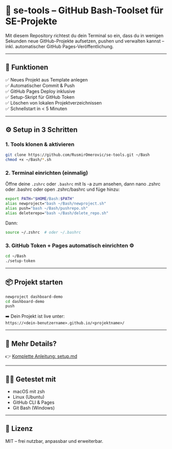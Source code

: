 # 🧰 se-tools – GitHub Bash-Toolset für SE-Projekte

Mit diesem Repository richtest du dein Terminal so ein, dass du in wenigen Sekunden neue GitHub-Projekte aufsetzen, pushen und verwalten kannst – inkl. automatischer GitHub Pages-Veröffentlichung.

---

## 🚀 Funktionen

✅ Neues Projekt aus Template anlegen  
✅ Automatischer Commit & Push  
✅ GitHub Pages Deploy inklusive  
✅ Setup-Skript für GitHub Token  
✅ Löschen von lokalen Projektverzeichnissen  
✅ Schnellstart in < 5 Minuten

---

## ⚙️ Setup in 3 Schritten

### 1. Tools klonen & aktivieren

```bash
git clone https://github.com/RusmirOmerovic/se-tools.git ~/Bash
chmod +x ~/Bash/*.sh
```

### 2. Terminal einrichten (einmalig)

Öffne deine `.zshrc` oder `.bashrc` mit ls -a zum ansehen, dann nano .zshrc oder .bashrc oder open .zshrc/bashrc und füge hinzu:

```bash
export PATH="$HOME/Bash:$PATH"
alias newproject="bash ~/Bash/newproject.sh"
alias push="bash ~/Bash/pushrepo.sh"
alias deleterepo="bash ~/Bash/delete_repo.sh"
```

Dann:

```bash
source ~/.zshrc  # oder ~/.bashrc
```

### 3. GitHub Token + Pages automatisch einrichten ⚙️

```bash
cd ~/Bash
./setup-token
```

---

## 📦 Projekt starten

```bash
newproject dashboard-demo
cd dashboard-demo
push
```

➡️ Dein Projekt ist live unter:  
`https://<dein-benutzername>.github.io/<projektname>/`

---

## 📘 Mehr Details?

👉 [Komplette Anleitung: setup.md](setup.md)

---

## 🧑‍💻 Getestet mit

- macOS mit zsh
- Linux (Ubuntu)
- GitHub CLI & Pages
- Git Bash (Windows)

---

## 📄 Lizenz

MIT – frei nutzbar, anpassbar und erweiterbar.
